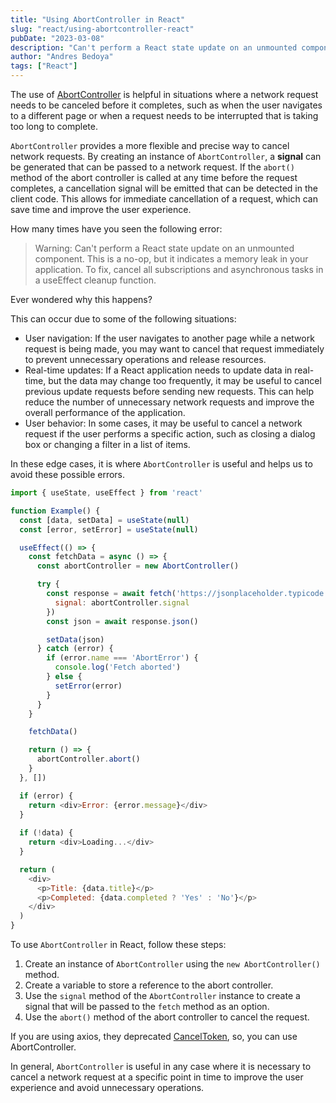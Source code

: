 ```yaml
---
title: "Using AbortController in React"
slug: "react/using-abortcontroller-react"
pubDate: "2023-03-08"
description: "Can't perform a React state update on an unmounted component. Using AbortController, why and how"
author: "Andres Bedoya"
tags: ["React"]
---
```


The use of <a class="hover:no-underline text-blue underline" href="https://axios-http.com/docs/cancellation#cancel-token-code-deprecated-code" target="_blank" rel="noopener noreferrer">AbortController</a> is helpful in situations where a network request needs to be canceled before it completes, such as when the user navigates to a different page or when a request needs to be interrupted that is taking too long to complete.

`AbortController` provides a more flexible and precise way to cancel network requests. By creating an instance of `AbortController`, a **signal** can be generated that can be passed to a network request. If the `abort()` method of the abort controller is called at any time before the request completes, a cancellation signal will be emitted that can be detected in the client code. This allows for immediate cancellation of a request, which can save time and improve the user experience.

How many times have you seen the following error:

> Warning: Can't perform a React state update on an unmounted component. This is a no-op, but it indicates a memory leak in your application. To fix, cancel all subscriptions and asynchronous tasks in a useEffect cleanup function.

Ever wondered why this happens?

This can occur due to some of the following situations:

- User navigation: If the user navigates to another page while a network request is being made, you may want to cancel that request immediately to prevent unnecessary operations and release resources.
- Real-time updates: If a React application needs to update data in real-time, but the data may change too frequently, it may be useful to cancel previous update requests before sending new requests. This can help reduce the number of unnecessary network requests and improve the overall performance of the application.
- User behavior: In some cases, it may be useful to cancel a network request if the user performs a specific action, such as closing a dialog box or changing a filter in a list of items.

In these edge cases, it is where `AbortController` is useful and helps us to avoid these possible errors.

```js
import { useState, useEffect } from 'react'

function Example() {
  const [data, setData] = useState(null)
  const [error, setError] = useState(null)

  useEffect(() => {
    const fetchData = async () => {
      const abortController = new AbortController()

      try {
        const response = await fetch('https://jsonplaceholder.typicode.com/todos/1', {
          signal: abortController.signal
        })
        const json = await response.json()

        setData(json)
      } catch (error) {
        if (error.name === 'AbortError') {
          console.log('Fetch aborted')
        } else {
          setError(error)
        }
      }
    }

    fetchData()

    return () => {
      abortController.abort()
    }
  }, [])

  if (error) {
    return <div>Error: {error.message}</div>
  } 
  
  if (!data) {
    return <div>Loading...</div>
  } 

  return (
    <div>
      <p>Title: {data.title}</p>
      <p>Completed: {data.completed ? 'Yes' : 'No'}</p>
    </div>
  )
}
```

To use `AbortController` in React, follow these steps:

1. Create an instance of `AbortController` using the `new AbortController()` method.
2. Create a variable to store a reference to the abort controller.
3. Use the `signal` method of the `AbortController` instance to create a signal that will be passed to the `fetch` method as an option.
4. Use the `abort()` method of the abort controller to cancel the request.

If you are using axios, they deprecated <a class="hover:no-underline text-blue underline" href="https://axios-http.com/docs/cancellation#cancel-token-code-deprecated-code" target="_blank" rel="noopener noreferrer">CancelToken</a>, so, you can use AbortController.

In general, `AbortController` is useful in any case where it is necessary to cancel a network request at a specific point in time to improve the user experience and avoid unnecessary operations.
